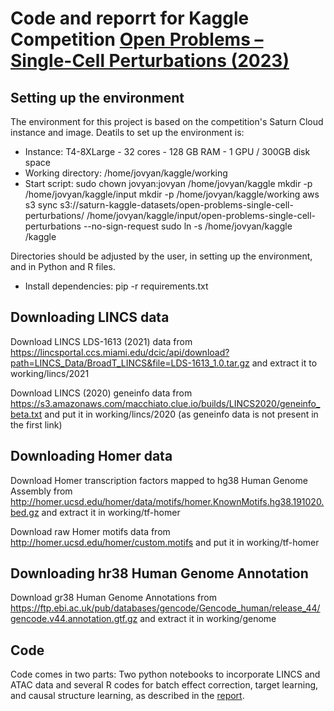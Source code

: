 # Code and reporrt for Kaggle Competition [Open Problems – Single-Cell Perturbations (2023)](https://www.kaggle.com/competitions/open-problems-single-cell-perturbations/)

## Setting up the environment
The environment for this project is based on the competition's Saturn Cloud instance and image. Deatils to set up the environment is:

- Instance: T4-8XLarge - 32 cores - 128 GB RAM - 1 GPU / 300GB disk space
- Working directory: /home/jovyan/kaggle/working
- Start script:
sudo chown jovyan:jovyan /home/jovyan/kaggle
mkdir -p /home/jovyan/kaggle/input
mkdir -p /home/jovyan/kaggle/working
aws s3 sync s3://saturn-kaggle-datasets/open-problems-single-cell-perturbations/ /home/jovyan/kaggle/input/open-problems-single-cell-perturbations --no-sign-request
sudo ln -s /home/jovyan/kaggle /kaggle

Directories should be adjusted by the user, in setting up the environment, and in Python and R files.

- Install dependencies:
pip -r requirements.txt


## Downloading LINCS data
Download LINCS LDS-1613 (2021) data from https://lincsportal.ccs.miami.edu/dcic/api/download?path=LINCS_Data/BroadT_LINCS&file=LDS-1613_1.0.tar.gz and extract it to working/lincs/2021

Download LINCS (2020) geneinfo data from https://s3.amazonaws.com/macchiato.clue.io/builds/LINCS2020/geneinfo_beta.txt and put it in working/lincs/2020 (as geneinfo data is not present in the first link)

## Downloading Homer data
Download Homer transcription factors mapped to hg38 Human Genome Assembly from http://homer.ucsd.edu/homer/data/motifs/homer.KnownMotifs.hg38.191020.bed.gz and extract it in working/tf-homer

Download raw Homer motifs data from http://homer.ucsd.edu/homer/custom.motifs and put it in working/tf-homer

## Downloading hr38 Human Genome Annotation
Download gr38 Human Genome Annotations from https://ftp.ebi.ac.uk/pub/databases/gencode/Gencode_human/release_44/gencode.v44.annotation.gtf.gz and extract it in working/genome

## Code
Code comes in two parts: Two python notebooks to incorporate LINCS and ATAC data and several R codes for batch effect correction, target learning, and causal structure learning, as described in the [report](https://github.com/kavaryan/sc-pertb/report.pdf).


